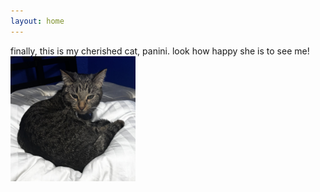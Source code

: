 ```yaml
---
layout: home
---
```

finally, this is my cherished cat, panini. look how happy she is to see me!
<img src="img/paniniclose.jpg" width="200" height="200">